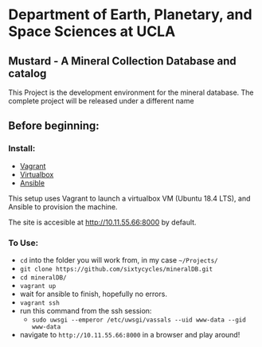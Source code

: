 # Department of Earth, Planetary, and Space Sciences at UCLA #
## Mustard -  A Mineral Collection Database and catalog ## 

This Project is the development environment for the mineral database. 
The complete project will be released under a different name 

## Before beginning: ## 
  
### Install: ###
* [Vagrant](https://www.vagrantup.com/)
* [Virtualbox](https://www.virtualbox.org/)
* [Ansible](https://www.ansible.com/)

This setup uses Vagrant to launch a virtualbox VM (Ubuntu 18.4 LTS), and Ansible to provision the machine. 

The site is accesible at http://10.11.55.66:8000 by default.


### To Use: ###
* `cd` into the folder you will work from, in my case `~/Projects/`
* `git clone https://github.com/sixtycycles/mineralDB.git`  
* `cd mineralDB/`
* `vagrant up`
* wait for ansible to finish, hopefully no errors. 
* `vagrant ssh`
* run this command from the ssh session:
    * `sudo uwsgi --emperor /etc/uwsgi/vassals --uid www-data --gid www-data` 
* navigate to `http://10.11.55.66:8000` in a browser and play around!


